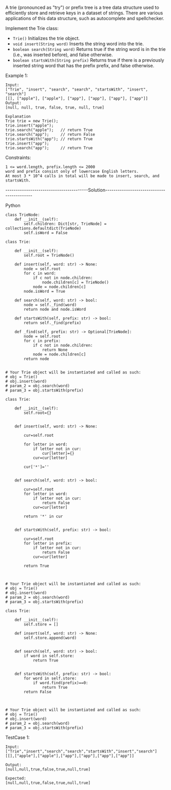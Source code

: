A trie (pronounced as "try") or prefix tree is a tree data structure used to efficiently store and retrieve keys in a dataset of strings. 
There are various applications of this data structure, such as autocomplete and spellchecker.

Implement the Trie class:

 - ```Trie()``` Initializes the trie object.
 - ```void insert(String word)``` Inserts the string word into the trie.
 - ```boolean search(String word)``` Returns true if the string word is in the trie (i.e., was inserted before), and false otherwise.
 - ```boolean startsWith(String prefix)``` Returns true if there is a previously inserted string word that has the prefix prefix, and false otherwise.
 

Example 1:
```
Input:
["Trie", "insert", "search", "search", "startsWith", "insert", "search"]
[[], ["apple"], ["apple"], ["app"], ["app"], ["app"], ["app"]]
Output:
[null, null, true, false, true, null, true]

Explanation
Trie trie = new Trie();
trie.insert("apple");
trie.search("apple");   // return True
trie.search("app");     // return False
trie.startsWith("app"); // return True
trie.insert("app");
trie.search("app");     // return True
```

Constraints:
```
1 <= word.length, prefix.length <= 2000
word and prefix consist only of lowercase English letters.
At most 3 * 10^4 calls in total will be made to insert, search, and startsWith.
```


----------------------------------------Solution------------------------------------------

Python

```
class TrieNode:
    def __init__(self):
        self.children: Dict[str, TrieNode] = collections.defaultdict(TrieNode)
        self.isWord = False

class Trie:

    def __init__(self):
        self.root = TrieNode()
        
    def insert(self, word: str) -> None:
        node = self.root
        for c in word:
            if c not in node.children:
                node.children[c] = TrieNode()
            node = node.children[c]
        node.isWord = True

    def search(self, word: str) -> bool:
        node = self._find(word)
        return node and node.isWord

    def startsWith(self, prefix: str) -> bool:
        return self._find(prefix)

    def _find(self, prefix: str) -> Optional[TrieNode]:
        node = self.root
        for c in prefix:
            if c not in node.children:
                return None
            node = node.children[c]
        return node


# Your Trie object will be instantiated and called as such:
# obj = Trie()
# obj.insert(word)
# param_2 = obj.search(word)
# param_3 = obj.startsWith(prefix)
```

```
class Trie:

    def __init__(self):
        self.root={}
        

    def insert(self, word: str) -> None:

        cur=self.root

        for letter in word:
            if letter not in cur:
                cur[letter]={}
            cur=cur[letter]

        cur['*']=''


    def search(self, word: str) -> bool:

        cur=self.root
        for letter in word:
            if letter not in cur:
                return False
            cur=cur[letter]

        return '*' in cur
        

    def startsWith(self, prefix: str) -> bool:

        cur=self.root
        for letter in prefix:
            if letter not in cur:
                return False
            cur=cur[letter]

        return True
        


# Your Trie object will be instantiated and called as such:
# obj = Trie()
# obj.insert(word)
# param_2 = obj.search(word)
# param_3 = obj.startsWith(prefix)
```

```
class Trie:

    def __init__(self):
        self.store = []

    def insert(self, word: str) -> None:
        self.store.append(word)
        

    def search(self, word: str) -> bool:
        if word in self.store:
            return True
        

    def startsWith(self, prefix: str) -> bool:
        for word in self.store:
            if word.find(prefix)==0:
                return True
        return False
        


# Your Trie object will be instantiated and called as such:
# obj = Trie()
# obj.insert(word)
# param_2 = obj.search(word)
# param_3 = obj.startsWith(prefix)
```

TestCase 1:
```
Input:
["Trie","insert","search","search","startsWith","insert","search"]
[[],["apple"],["apple"],["app"],["app"],["app"],["app"]]

Output:
[null,null,true,false,true,null,true]

Expected:
[null,null,true,false,true,null,true]
```
